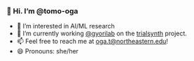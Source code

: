 ### 👋 Hi. I’m @tomo-oga
- 👀 I’m interested in AI/ML research
- 💼 I’m currently working [@gyorilab](https://gyorilab.github.io) on the [trialsynth](https://github.com/gyorilab/trialsynth) project.
- 📫 Feel free to reach me at oga.t@northeastern.edu!
- 😄 Pronouns: she/her

<!---
tomo-oga/tomo-oga is a ✨ special ✨ repository because its `README.md` (this file) appears on your GitHub profile.
You can click the Preview link to take a look at your changes.
--->
